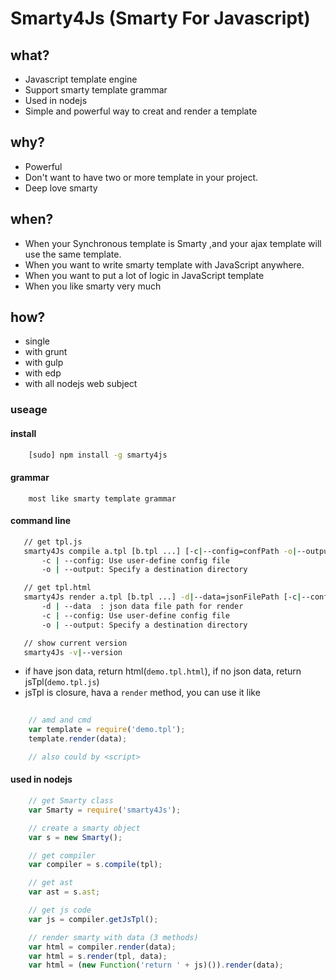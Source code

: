 Smarty4Js (Smarty For Javascript)
======================================

## what?

- Javascript template engine
- Support smarty template grammar
- Used in nodejs
- Simple and powerful way to creat and render a template

## why?

- Powerful
- Don't want to have two or more template in your project.
- Deep love smarty

## when?

- When your Synchronous template is Smarty ,and your ajax template will use the same template.
- When you want to write smarty template with JavaScript anywhere.
- When you want to put a lot of logic in JavaScript template
- When you like smarty very much
    
## how?

- single
- with grunt
- with gulp
- with edp
- with all nodejs web subject


### useage

#### install
```bash
    [sudo] npm install -g smarty4js
```

#### grammar
```
    most like smarty template grammar
```

#### command line
 ```bash
    // get tpl.js
    smarty4Js compile a.tpl [b.tpl ...] [-c|--config=confPath -o|--output=outputPath]
        -c | --config: Use user-define config file
        -o | --output: Specify a destination directory

    // get tpl.html
    smarty4Js render a.tpl [b.tpl ...] -d|--data=jsonFilePath [-c|--config=confPath -o|--output=outputPath]
        -d | --data  : json data file path for render
        -c | --config: Use user-define config file
        -o | --output: Specify a destination directory

    // show current version
    smarty4Js -v|--version

``` 

- if have json data, return html(`demo.tpl.html`), if no json data, return jsTpl(`demo.tpl.js`)
- jsTpl is closure, hava a `render` method, you can use it like

```javascript
    
    // amd and cmd
    var template = require('demo.tpl');
    template.render(data);

    // also could by <script>

```

#### used in nodejs
```javascript
    // get Smarty class
    var Smarty = require('smarty4Js');

    // create a smarty object
    var s = new Smarty();

    // get compiler
    var compiler = s.compile(tpl);

    // get ast
    var ast = s.ast;

    // get js code
    var js = compiler.getJsTpl();

    // render smarty with data (3 methods)
    var html = compiler.render(data);
    var html = s.render(tpl, data);
    var html = (new Function('return ' + js)()).render(data);
```

